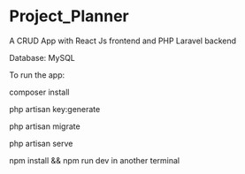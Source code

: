 # Project_Planner
A CRUD App with React Js frontend and PHP Laravel backend 

Database: MySQL 

To run the app:

composer install

php artisan key:generate

php artisan migrate

php artisan serve

npm install && npm run dev in another terminal
